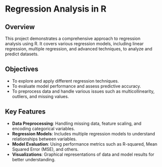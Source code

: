 # Regression Analysis in R

## Overview
This project demonstrates a comprehensive approach to regression analysis using R. It covers various regression models, including linear regression, multiple regression, and advanced techniques, to analyze and predict datasets.

## Objectives
- To explore and apply different regression techniques.
- To evaluate model performance and assess predictive accuracy.
- To preprocess data and handle various issues such as multicollinearity, outliers, and missing values.

## Key Features
- **Data Preprocessing**: Handling missing data, feature scaling, and encoding categorical variables.
- **Regression Models**: Includes multiple regression models to understand relationships between variables.
- **Model Evaluation**: Using performance metrics such as R-squared, Mean Squared Error (MSE), and others.
- **Visualizations**: Graphical representations of data and model results for better understanding.

